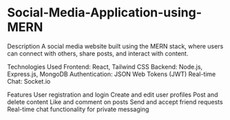 # Social-Media-Application-using-MERN
Description
A social media website built using the MERN stack, where users can connect with others, share posts, and interact with content.

Technologies Used
Frontend: React, Tailwind CSS
Backend: Node.js, Express.js, MongoDB
Authentication: JSON Web Tokens (JWT)
Real-time Chat: Socket.io

Features
User registration and login
Create and edit user profiles
Post and delete content
Like and comment on posts
Send and accept friend requests
Real-time chat functionality for private messaging